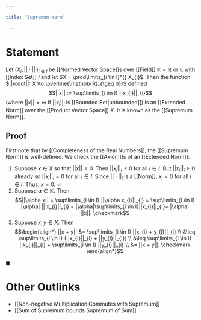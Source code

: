 ```yaml
---

title: "Supremum Norm"

---
```

# Statement

Let $(X_{i}, ||\cdot||_{i})_{i \in I}$ be [[Normed Vector Space]]s over [[Field]] $\mathbb{K} = \mathbb{R}$ or $\mathbb{C}$ with [[Index Set]] $I$ and let $X = \prod\limits_{i \in I}^{}  X_{i}$. Then the function $||\cdot||: X \to \overline{\mathbb{R}_{\geq 0}}$ defined
$$||x|| := \sup\limits_{i \in I} ||x_{i}||_{i}$$
(where $||x|| = \infty$ if $||x_{i}||_{i}$ is [[Bounded Set|unbounded]]) is an [[Extended Norm]] over the [[Product Vector Space]] $X$. It is known as the [[Supremum Norm]].

## Proof
First note that by [[Completeness of the Real Numbers]], the [[Supremum Norm]] is well-defined. We check the [[Axiom]]s of an [[Extended Norm]]:
1. Suppose $x \in X$ so that $||x|| = 0$. Then $||x_{i}||_{i} \leq 0$ for all $i \in I$. But $||x_{i}||_{i} \geq 0$ already so $||x_{i}||_{i} = 0$ for all $i  \in I$. Since $||\cdot||_{i}$ is a [[Norm]], $x_{i} = 0$ for all $i  \in I$. Thus, $x = 0$. $\checkmark$
2. Suppose $\alpha \in \mathbb{K}$. Then $$||\alpha x|| = \sup\limits_{i \in I} ||\alpha x_{i}||_{i} = \sup\limits_{i \in I} |\alpha| || x_{i}||_{i} = |\alpha|\sup\limits_{i \in I}||x_{i}||_{i}= |\alpha| ||x||. \checkmark$$
3. Suppose $x, y \in X$. Then $$\begin{align*}
||x + y|| &= \sup\limits_{i \in I} ||x_{i} + y_{i}||_{i} \\
&\leq \sup\limits_{i \in I} (||x_{i}||_{i} + ||y_{i}||_{i}) \\
&\leq \sup\limits_{i \in I} ||x_{i}||_{i} + \sup\limits_{i \in I} ||y_{i}||_{i} \\
&= ||x + y||. \checkmark
\end{align*}$$

$\blacksquare$

# Other Outlinks
- [[Non-negative Multiplication Commutes with Supremum]]
- [[Sum of Supremum bounds Supremum of Sum]]
